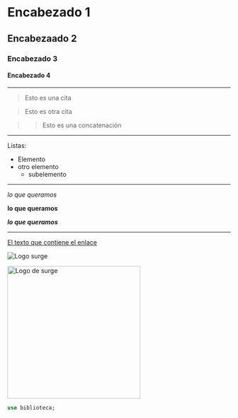 # Encabezado 1
## Encabezaado 2
### Encabezado 3
#### Encabezado 4

***

> Esto es una cita

> Esto es otra cita

> > Esto es una concatenación

***

Listas:

- Elemento
- otro elemento
  - subelemento

***

*lo que queramos*

**lo que queramos**

***lo que queramos***

***

[El texto que contiene el enlace](https://www.youtube.com/)

![Logo surge](https://imgs.search.brave.com/Qssovwds1tRHnqL5xmZ-CzwbjV8Mqp71G_zzkFH51lQ/rs:fit:860:0:0:0/g:ce/aHR0cHM6Ly9icmF3/bGh1Yi5jby93cC1j/b250ZW50L3VwbG9h/ZHMvMjAyMy8xMC9F/cGljX1N1cmdlLnBu/Zz92ZXI9MTcwMjUw/Mzg4Mg)

<img src='https://imgs.search.brave.com/Qssovwds1tRHnqL5xmZ-CzwbjV8Mqp71G_zzkFH51lQ/rs:fit:860:0:0:0/g:ce/aHR0cHM6Ly9icmF3/bGh1Yi5jby93cC1j/b250ZW50L3VwbG9h/ZHMvMjAyMy8xMC9F/cGljX1N1cmdlLnBu/Zz92ZXI9MTcwMjUw/Mzg4Mg' alt='Logo de surge' width='300px'/>

```sql
use biblioteca;
```

